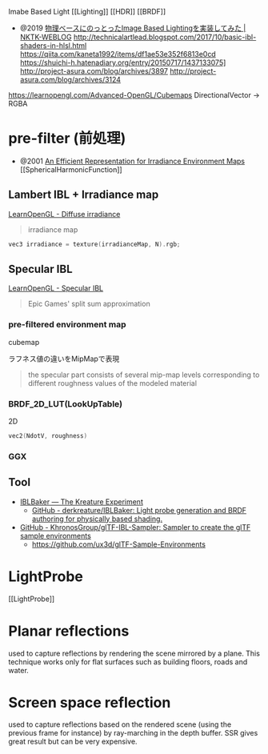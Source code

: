 Imabe Based Light
[[Lighting]]
[[HDR]]
[[BRDF]]

- @2019 [物理ベースにのっとったImage Based Lightingを実装してみた | NKTK-WEBLOG](https://blog.nktk-tech.com/2019-03-31-02/)
http://technicalartlead.blogspot.com/2017/10/basic-ibl-shaders-in-hlsl.html
https://qiita.com/kaneta1992/items/df1ae53e352f6813e0cd
https://shuichi-h.hatenadiary.org/entry/20150717/1437133075]
http://project-asura.com/blog/archives/3897
http://project-asura.com/blog/archives/3124

https://learnopengl.com/Advanced-OpenGL/Cubemaps
DirectionalVector -> RGBA

# pre-filter (前処理)
- @2001 [An Efficient Representation for Irradiance Environment Maps](http://graphics.stanford.edu/papers/envmap/)
[[SphericalHarmonicFunction]]

## Lambert IBL + Irradiance map
[LearnOpenGL - Diffuse irradiance](https://learnopengl.com/PBR/IBL/Diffuse-irradiance)
> irradiance map

```c
vec3 irradiance = texture(irradianceMap, N).rgb;
```

## Specular IBL
[LearnOpenGL - Specular IBL](https://learnopengl.com/PBR/IBL/Specular-IBL)

> Epic Games' split sum approximation

### pre-filtered environment map 
cubemap

ラフネス値の違いをMipMapで表現
> the specular part consists of several mip-map levels corresponding to different roughness values of the modeled material

### BRDF_2D_LUT(LookUpTable) 
2D
```c
vec2(NdotV, roughness)
```

### GGX

## Tool
- [IBLBaker — The Kreature Experiment](http://www.derkreature.com/iblbaker)
	- [GitHub - derkreature/IBLBaker: Light probe generation and BRDF authoring for physically based shading.](https://github.com/derkreature/IBLBaker)
- [GitHub - KhronosGroup/glTF-IBL-Sampler: Sampler to create the glTF sample environments](https://github.com/KhronosGroup/glTF-IBL-Sampler)
	- https://github.com/ux3d/glTF-Sample-Environments

# LightProbe
[[LightProbe]]

# Planar reflections
used to capture reflections by rendering the scene mirrored by a plane. This technique works only for flat surfaces such as building floors, roads and water.
    
# Screen space reflection
used to capture reflections based on the rendered scene (using the previous frame for instance) by ray-marching in the depth buffer. SSR gives great result but can be very expensive.
